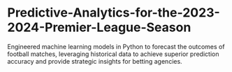 # Predictive-Analytics-for-the-2023-2024-Premier-League-Season
Engineered machine learning models in Python to forecast the outcomes of football matches, leveraging historical data to achieve superior prediction accuracy and provide strategic insights for betting agencies.
